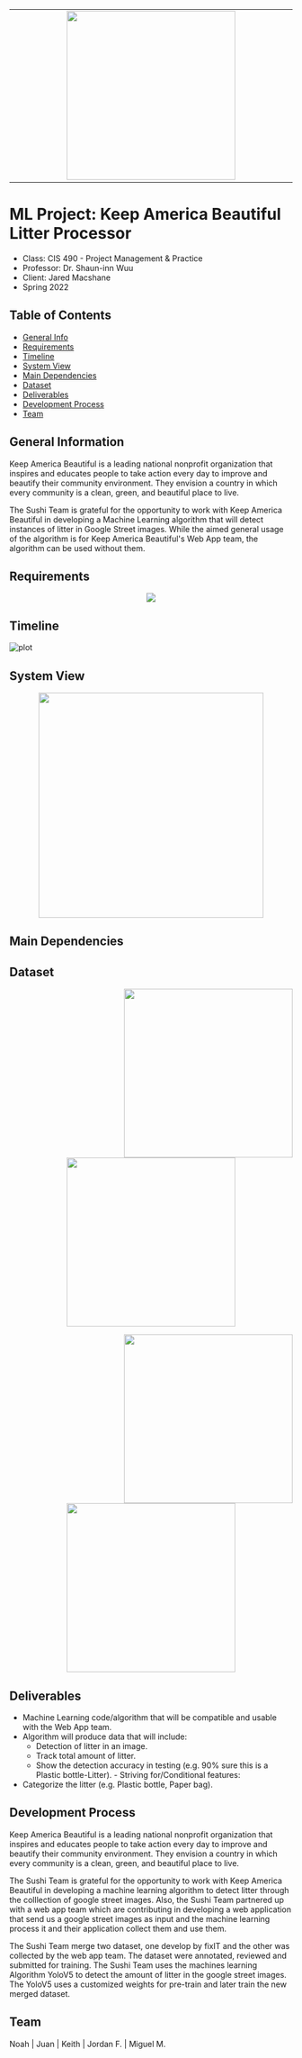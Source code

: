 
  <table align = "center" ><tr align = "center" height = "200" ><td align = "center" width="1200">
    <img align = "center" width="300" src="./Images/Logo1.PNG">
  </td></tr></table>


# ML Project: Keep America Beautiful Litter Processor 

  - Class: CIS 490 - Project Management & Practice
  - Professor: Dr. Shaun-inn Wuu 
  - Client: Jared Macshane
  - Spring 2022
</div>
<!-- Live demo [_here_](https://www.example.com).--> <!-- If you have the project hosted somewhere, include the link here. -->

## Table of Contents
* [General Info](#general-information)
* [Requirements](#requirements)
* [Timeline](#timeline)
* [System View](#system-view)
* [Main Dependencies](#main-dependencies)
* [Dataset](#dataset)
* [Deliverables](#deliverables)
* [Development Process](#development-process)
* [Team](#team)

## General Information
Keep America Beautiful is a leading national nonprofit organization that inspires and educates people to take action every day to improve and beautify their community environment. They envision a country in which every community is a clean, green, and beautiful place to live.

The Sushi Team is grateful for the opportunity to work with Keep America Beautiful in developing a Machine Learning algorithm that will detect instances of litter in Google Street images. While the aimed general usage of the algorithm is for Keep America Beautiful's Web App team, the algorithm can be used without them. 

## Requirements
<p align = "center">
  <img src="./Images/Requirements.png">
</p>

## Timeline
![plot](./Images/timeline.png)



## System View
<p align = "center">
  <img width="400" height="400" src="./Images/System_Overview.png">
</p>

## Main Dependencies

## Dataset

<p align = "center">  
  <img align="right" width="300" height="300" src="./SAMPLES/Keith_GS/Image3.jpg">
  <img align="leftt" width="300" height="300" src="./SAMPLES/Keith_GS_1280_Output/Image3.jpg">
</p>
<p align = "center">  
  <img align="right" width="300" height="300" src="./SAMPLES/Keith_GS/Image4.jpg">
  <img align="leftt" width="300" height="300" src="./SAMPLES/Keith_GS_1280_Output/Image4.jpg">
 
 
## Deliverables
-	Machine Learning code/algorithm that will be compatible and usable with the Web App team.
- Algorithm will produce data that will include:
  - Detection of litter in an image.
  -	Track total amount of litter.
  -	Show the detection accuracy in testing (e.g. 90% sure this is a Plastic bottle-Litter). -	Striving for/Conditional features: 
-	Categorize the litter (e.g. Plastic bottle, Paper bag).

## Development Process
Keep America Beautiful is a leading national nonprofit organization that inspires and educates people to take action every day to improve and beautify their community environment. They envision a country in which every community is a clean, green, and beautiful place to live.

The Sushi Team is grateful for the opportunity to work with Keep America Beautiful in developing a machine learning algorithm to detect litter through the colllection of google street images. Also, the Sushi Team partnered up with a web app team which are contributing in developing a web application that send us a google street images as input and the machine learning process it and their application collect them and use them.

The Sushi Team merge two dataset, one develop by fixIT and the other was collected by the web app team. The dataset were annotated, reviewed and submitted for training.  The Sushi Team uses the machines learning Algorithm YoloV5 to detect the amount of litter in the google street images. The YoloV5 uses a customized weights for pre-train and later train the new merged dataset.    
                                                             

## Team
Noah | Juan | Keith | Jordan F. | Miguel M.
